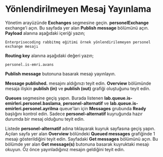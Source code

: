 # Yönlendirilmeyen Mesaj Yayınlama

Yönetim arayüzünde **Exchanges** segmesine geçin. **personelExchange** exchange'i açın. Bu sayfada yer alan **Publish message** bölümünü açın. **Payload** alanına aşağıdaki içeriği yazın;

`Enterprisecoding rabbitmq eğitimi örnek yönlendirilemeyen personel exchange mesajı`

**Routing key** alanına aşağıdaki değeri yazın;

`personel.is-emri.avans`

**Publish message** butonuna basarak mesajı yayınlayın. 

**Message published.** mesajını aldığınızı teyit edin.
**Overview** bölümünde mesaja ilişkin **publish (in)** ve **publish (out)** grafiği oluştuğunu teyit edin.

**Queues** segmesine geçiş yapın. Burada listenen **lab.queue.is-emirleri.personel.baslama**, **personel-alternatif** ve **lab.queue.is-emirleri.personel.ayrilma** queue'ları için **Messages** grubunda **Ready** başlığını kontrol edin. Sadece **personel-alternatif** kuyruğunda hazır durumda bir mesaj olduğunu teyit edin.

Listede **personel-alternatif** adına tıklayarak kuyruk sayfasına geçiş yapın.
Açılan sayfa yer alan **Overview** bölündeki **Queued messages** grafiğinde 1 mesajı gösterildiğini teyit edin. 
Sayfadaki **Get messages** bölümünü açın. Bu bölümde yer alan **Get message(s)** butonuna basarak kuyruktaki mesajı okuyun. Öz önce yayınladığınız mesajın geldiğini teyit edin.